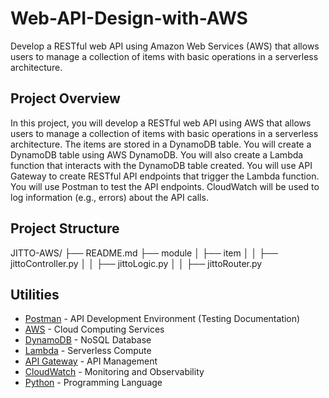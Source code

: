 # Web-API-Design-with-AWS

Develop a RESTful web API using Amazon Web Services (AWS) that allows users to manage a collection of items with basic operations in a serverless architecture.

## Project Overview

In this project, you will develop a RESTful web API using AWS that allows users to manage a collection of items with basic operations in a serverless architecture. The items are stored in a DynamoDB table. You will create a DynamoDB table using AWS DynamoDB. You will also create a Lambda function that interacts with the DynamoDB table created. You will use API Gateway to create RESTful API endpoints that trigger the Lambda function. You will use Postman to test the API endpoints. CloudWatch will be used to log information (e.g., errors) about the API calls.

## Project Structure

JITTO-AWS/
├── README.md
├── module
│ ├── item
│ │ ├── jittoController.py
│ │ ├── jittoLogic.py
│ │ ├── jittoRouter.py

## Utilities

- [Postman](https://www.postman.com/) - API Development Environment (Testing Documentation)
- [AWS](https://aws.amazon.com/) - Cloud Computing Services
- [DynamoDB](https://aws.amazon.com/dynamodb/) - NoSQL Database
- [Lambda](https://aws.amazon.com/lambda/) - Serverless Compute
- [API Gateway](https://aws.amazon.com/api-gateway/) - API Management
- [CloudWatch](https://aws.amazon.com/cloudwatch/) - Monitoring and Observability
- [Python](https://www.python.org/) - Programming Language
